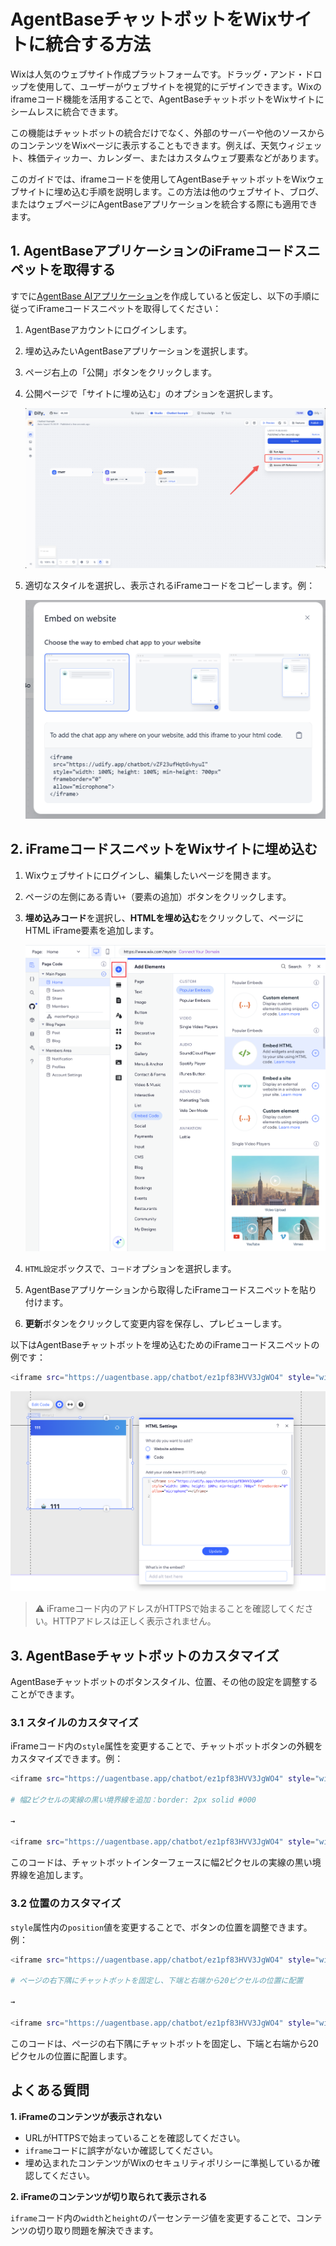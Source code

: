 # AgentBaseチャットボットをWixサイトに統合する方法

Wixは人気のウェブサイト作成プラットフォームです。ドラッグ・アンド・ドロップを使用して、ユーザーがウェブサイトを視覚的にデザインできます。Wixのiframeコード機能を活用することで、AgentBaseチャットボットをWixサイトにシームレスに統合できます。

この機能はチャットボットの統合だけでなく、外部のサーバーや他のソースからのコンテンツをWixページに表示することもできます。例えば、天気ウィジェット、株価ティッカー、カレンダー、またはカスタムウェブ要素などがあります。

このガイドでは、iframeコードを使用してAgentBaseチャットボットをWixウェブサイトに埋め込む手順を説明します。この方法は他のウェブサイト、ブログ、またはウェブページにAgentBaseアプリケーションを統合する際にも適用できます。

## 1. AgentBaseアプリケーションのiFrameコードスニペットを取得する

すでに[AgentBase AIアプリケーション](https://docs.agentbase.ai/v/ja-jp/guides/application-orchestrate/creating-an-application)を作成していると仮定し、以下の手順に従ってiFrameコードスニペットを取得してください：

1. AgentBaseアカウントにログインします。
2. 埋め込みたいAgentBaseアプリケーションを選択します。
3. ページ右上の「公開」ボタンをクリックします。
4. 公開ページで「サイトに埋め込む」のオプションを選択します。

   ![サイトに埋め込む](../../../img/best-practice-wix-2.png)

5. 適切なスタイルを選択し、表示されるiFrameコードをコピーします。例：

   ![iFrameコード例](../../../img/best-practice-wix-3.png)

## 2. iFrameコードスニペットをWixサイトに埋め込む

1. Wixウェブサイトにログインし、編集したいページを開きます。
2. ページの左側にある青い`+`（要素の追加）ボタンをクリックします。
3. **埋め込みコード**を選択し、**HTMLを埋め込む**をクリックして、ページにHTML iFrame要素を追加します。

   ![HTML iFrameを追加](../../../img/best-practice-add-html-iframe.png)

4. `HTML設定`ボックスで、`コード`オプションを選択します。
5. AgentBaseアプリケーションから取得したiFrameコードスニペットを貼り付けます。
6. **更新**ボタンをクリックして変更内容を保存し、プレビューします。

以下はAgentBaseチャットボットを埋め込むためのiFrameコードスニペットの例です：

```bash
<iframe src="https://uagentbase.app/chatbot/ez1pf83HVV3JgWO4" style="width: 100%; height: 100%; min-height: 700px" frameborder="0" allow="microphone"></iframe>
```

![AgentBase iFrameコードを挿入](../../../img/best-practice-insert-agentbase-iframe-code.png)

> ⚠️ iFrameコード内のアドレスがHTTPSで始まることを確認してください。HTTPアドレスは正しく表示されません。

## 3. AgentBaseチャットボットのカスタマイズ

AgentBaseチャットボットのボタンスタイル、位置、その他の設定を調整することができます。

### 3.1 スタイルのカスタマイズ

iFrameコード内の`style`属性を変更することで、チャットボットボタンの外観をカスタマイズできます。例：

```bash
<iframe src="https://uagentbase.app/chatbot/ez1pf83HVV3JgWO4" style="width: 100%; height: 100%; min-height: 700px" frameborder="0" allow="microphone"></iframe>

# 幅2ピクセルの実線の黒い境界線を追加：border: 2px solid #000

→

<iframe src="https://uagentbase.app/chatbot/ez1pf83HVV3JgWO4" style="width: 80%; height: 80%; min-height: 500px; border: 2px solid #000;" frameborder="0" allow="microphone"></iframe>
```

このコードは、チャットボットインターフェースに幅2ピクセルの実線の黒い境界線を追加します。

### 3.2 位置のカスタマイズ

`style`属性内の`position`値を変更することで、ボタンの位置を調整できます。例：

```bash
<iframe src="https://uagentbase.app/chatbot/ez1pf83HVV3JgWO4" style="width: 100%; height: 100%; min-height: 700px" frameborder="0" allow="microphone"></iframe>

# ページの右下隅にチャットボットを固定し、下端と右端から20ピクセルの位置に配置

→

<iframe src="https://uagentbase.app/chatbot/ez1pf83HVV3JgWO4" style="width: 100%; height: 100%; min-height: 700px; position: fixed; bottom: 20px; right: 20px;" frameborder="0" allow="microphone"></iframe>
```

このコードは、ページの右下隅にチャットボットを固定し、下端と右端から20ピクセルの位置に配置します。

## よくある質問

**1. iFrameのコンテンツが表示されない**

- URLがHTTPSで始まっていることを確認してください。
- `iframe`コードに誤字がないか確認してください。
- 埋め込まれたコンテンツがWixのセキュリティポリシーに準拠しているか確認してください。

**2. iFrameのコンテンツが切り取られて表示される**

`iframe`コード内の`width`と`height`のパーセンテージ値を変更することで、コンテンツの切り取り問題を解決できます。